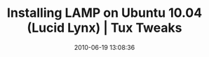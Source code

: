 ---
date: 2010-06-19 13:08:36
link:
  source: delicious
  source_url: https://del.icio.us/roytang
  text: Installing LAMP on Ubuntu 10.04 (Lucid Lynx) | Tux Tweaks
  url: http://tuxtweaks.com/2010/04/installing-lamp-on-ubuntu-10-04-lucid-lynx/
slug: installing-lamp-on-ubuntu-10-04-lucid-lynx-tux-tweaks
source: delicious
tags:
- linux
- install
- lamp
title: Installing LAMP on Ubuntu 10.04 (Lucid Lynx) | Tux Tweaks
---